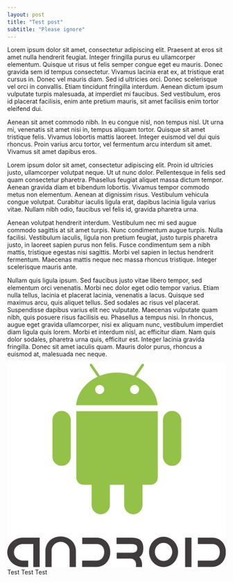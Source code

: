 ```yaml
---
layout: post
title: "Test post"
subtitle: "Please ignore"
---
```


Lorem ipsum dolor sit amet, consectetur adipiscing elit. Praesent at eros sit amet nulla hendrerit feugiat. Integer fringilla purus eu ullamcorper elementum. Quisque ut risus ut felis semper congue eget eu mauris. Donec gravida sem id tempus consectetur. Vivamus lacinia erat ex, at tristique erat cursus in. Donec vel mauris diam. Sed id ultricies orci. Donec scelerisque vel orci in convallis. Etiam tincidunt fringilla interdum. Aenean dictum ipsum vulputate turpis malesuada, at imperdiet mi faucibus. Sed vestibulum, eros id placerat facilisis, enim ante pretium mauris, sit amet facilisis enim tortor eleifend dui.

Aenean sit amet commodo nibh. In eu congue nisl, non tempus nisl. Ut urna mi, venenatis sit amet nisi in, tempus aliquam tortor. Quisque sit amet tristique felis. Vivamus lobortis mattis laoreet. Integer euismod vel dui quis rhoncus. Proin varius arcu tortor, vel fermentum arcu interdum sit amet. Vivamus sit amet dapibus eros.

Lorem ipsum dolor sit amet, consectetur adipiscing elit. Proin id ultricies justo, ullamcorper volutpat neque. Ut ut nunc dolor. Pellentesque in felis sed quam consectetur pharetra. Phasellus feugiat aliquet massa dictum tempor. Aenean gravida diam et bibendum lobortis. Vivamus tempor commodo metus non elementum. Aenean at dignissim risus. Vestibulum vehicula congue volutpat. Curabitur iaculis ligula erat, dapibus lacinia ligula varius vitae. Nullam nibh odio, faucibus vel felis id, gravida pharetra urna.

Aenean volutpat hendrerit interdum. Vestibulum nec mi sed augue commodo sagittis at sit amet turpis. Nunc condimentum augue turpis. Nulla facilisi. Vestibulum iaculis, ligula non pretium feugiat, justo turpis pharetra justo, in laoreet sapien purus non felis. Fusce condimentum sem a nibh mattis, tristique egestas nisi sagittis. Morbi vel sapien in lectus hendrerit fermentum. Maecenas mattis neque nec massa rhoncus tristique. Integer scelerisque mauris ante.

Nullam quis ligula ipsum. Sed faucibus justo vitae libero tempor, sed elementum orci venenatis. Morbi nec dolor eget odio tempor varius. Etiam nulla tellus, lacinia et placerat lacinia, venenatis a lacus. Quisque sed maximus arcu, quis aliquet tellus. Sed sodales ac risus vel placerat. Suspendisse dapibus varius elit nec vulputate. Maecenas vulputate quam nibh, quis posuere risus facilisis eu. Phasellus a tempus nisi. In rhoncus, augue eget gravida ullamcorper, nisi ex aliquam nunc, vestibulum imperdiet diam ligula quis lorem. Morbi et interdum nisl, ac efficitur diam. Nam quis dolor sodales, pharetra urna quis, efficitur est. Integer lacinia gravida fringilla. Donec sit amet iaculis quam. Mauris dolor purus, rhoncus a euismod at, malesuada nec neque.

<p class="img-text">
	<img src="/assets/img/posts/Feb2016/android.png">
	Test Test Test
</p>

